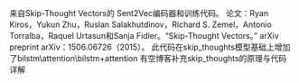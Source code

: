 来自Skip-Thought Vectors的 Sent2Vec编码器和训练代码。
论文：Ryan Kiros，Yukun Zhu，Ruslan Salakhutdinov，Richard S. Zemel，Antonio Torralba，Raquel Urtasun和Sanja Fidler。“Skip-Thought Vectors。” arXiv preprint arXiv：1506.06726（2015）。
此代码在skip_thoughts模型基础上增加了bilstm\attention\bilstm+attention
有空博客补充skip_thoughts的原理与代码详解
